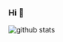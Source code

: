 ### Hi 👋

<!--
**Zdmai/Zdmai** is a ✨ _special_ ✨ repository because its `README.md` (this file) appears on your GitHub profile.

Here are some ideas to get you started:

- 🔭 I’m currently working on ...
- 🌱 I’m currently learning ...
- 👯 I’m looking to collaborate on ...
- 🤔 I’m looking for help with ...
- 💬 Ask me about ...
- 📫 How to reach me: ...
- 😄 Pronouns: ...
- ⚡ Fun fact: ...
-->
<picture decoding="async" loading="lazy">
  <source media="(prefers-color-scheme: light)" srcset="https://pixel-profile.vercel.app/api/github-stats?username=Zdmai&screen_effect=false&background=linear-gradient(to%20bottom%2C%20%23CD001A%200%25%2C%20%23CD001A%2014.72%25%2C%20%23F06400%2014.72%25%2C%20%23F06400%2028.56%25%2C%20%23F2CD00%2028.56%25%2C%20%23F2CD00%2042.84%25%2C%20%2379c300%2042.84%25%2C%20%2379c300%2057.12%25%2C%20%231961ae%2057.12%25%2C%20%231961ae%2071.4%25%2C%20%2331137c%2071.4%25%2C%20%2331137c%2085.24%25%2C%20%2361007d%2085.24%25%2C%20%2361007d%20100%25)">
  <source media="(prefers-color-scheme: dark)" srcset="https://pixel-profile.vercel.app/api/github-stats?username=Zdmai&screen_effect=true&background=linear-gradient(to%20bottom%2C%20%23CD001A%200%25%2C%20%23CD001A%2014.72%25%2C%20%23F06400%2014.72%25%2C%20%23F06400%2028.56%25%2C%20%23F2CD00%2028.56%25%2C%20%23F2CD00%2042.84%25%2C%20%2379c300%2042.84%25%2C%20%2379c300%2057.12%25%2C%20%231961ae%2057.12%25%2C%20%231961ae%2071.4%25%2C%20%2331137c%2071.4%25%2C%20%2331137c%2085.24%25%2C%20%2361007d%2085.24%25%2C%20%2361007d%20100%25)">
  <img alt="github stats" src="https://pixel-profile.vercel.app/api/github-stats?username=Zdmai&screen_effect=false&background=linear-gradient(to%20bottom%20right%2C%20%2374dcc4%2C%20%234597e9)">
</picture>
